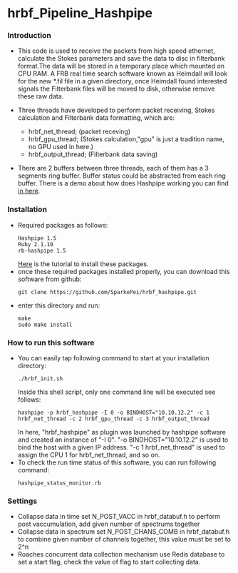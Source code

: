 # hrbf_Pipeline_Hashpipe
### Introduction
    
* This  code is used to receive the packets from high speed ethernet, calculate the Stokes parameters and save the data to disc in filterbank format.The data will be stored in a temporary place which mounted on CPU RAM. A FRB real time search software known as Heimdall will look for the new *.fil file in a given directory, once Heimdall found interested signals the Filterbank files will be moved to disk, otherwise remove these raw data.<br>
* Three threads have developed to perform packet receiving, Stokes calculation and Filterbank data formatting, which are:
    * hrbf_net_thread; (packet receving)
    * hrbf_gpu_thread; (Stokes calculation,"gpu" is just a tradition name, no GPU used in here.)
    * hrbf_output_thread; (Filterbank data saving)

* There are 2 buffers between three threads, each of them has a 3 segments ring buffer.  Buffer status could be abstracted from each ring buffer. There is a demo about how does Hashpipe working you can find [in here](https://github.com/SparkePei/demo1_hashpipe).

### Installation
* Required packages as follows:
    ```
    Hashpipe 1.5
    Ruby 2.1.10
    rb-hashpipe 1.5
    ```
    [Here](https://github.com/SparkePei/demo1_hashpipe) is the tutorial to install these packages.
* once these required packages installed properly, you can download this software from github:
    ```
    git clone https://github.com/SparkePei/hrbf_hashpipe.git
    ```
* enter this directory and run:
    ```
    make
    sudo make install
    ```
### How to run this software
* You can easily tap following command to start at your installation directory:
    ```
    ./hrbf_init.sh
    ```
    Inside this shell script, only one command line will be executed see follows:
    ```
    hashpipe -p hrbf_hashpipe -I 0 -o BINDHOST="10.10.12.2" -c 1 hrbf_net_thread -c 2 hrbf_gpu_thread -c 3 hrbf_output_thread
    ```
    In here, "hrbf_hashpipe" as plugin was launched by hashpipe software and created an instance of "-I 0". "-o BINDHOST="10.10.12.2" is used to bind the host with a given IP address. "-c 1 hrbf_net_thread" is used to assign the CPU 1 for hrbf_net_thread, and so on.
* To check the run time status of this software, you can run following command:
    ```
    hashpipe_status_monitor.rb
    ```
### Settings
* Collapse data in time
	set N_POST_VACC in hrbf_databuf.h to perform post vaccumulation, add given number of spectrums together
* Collapse data in spectrum
	set N_POST_CHANS_COMB in hrbf_databuf.h to combine given number of channels together, this value must be set to 2^n
* Roaches concurrent data collection mechanism 
	use Redis database to set a start flag, check the value of flag to start collecting data. 
